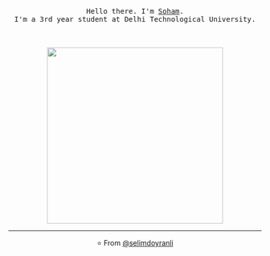 <p align="center">
  <br>
  <br>
  <br>
  <samp>Hello there. I'm <a href="https://www.linkedin.com/in/soham-bhardwaj/">Soham</a>.<br> I'm a 3rd year student at Delhi Technological University.
  <br>
  <br>
  <br>
  <br>
  <img src="https://media.giphy.com/media/l0amJzVHIAfl7jMDos/giphy.gif" width="350" />
</p>

------------
<p align="center">⭐️ From <a href="https://github.com/sohambhardwaj">@selimdoyranli</a></p>
